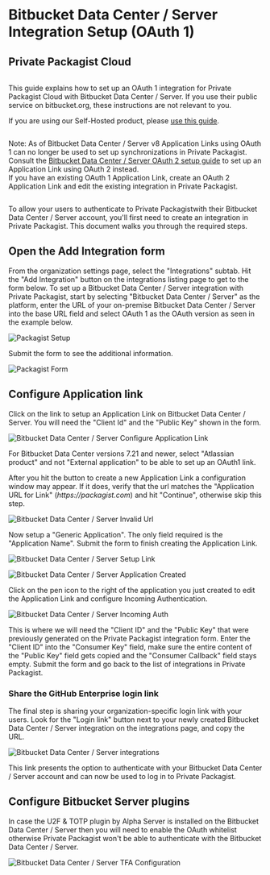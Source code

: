 # Bitbucket Data Center / Server Integration Setup (OAuth 1)
## Private Packagist Cloud

<div class="row column">
    <div class="callout success">
        <p>
            This guide explains how to set up an OAuth 1 integration for Private Packagist Cloud with Bitbucket Data Center / Server.
            If you use their public service on bitbucket.org, these instructions are not relevant to you. 
        </p>
        <p>If you are using our Self-Hosted product, please <a href="/docs/self-hosted/bitbucket-server-oauth1-integration-setup.md">use this guide</a>.</p>
    </div>
</div>

<div class="row column">
    <div class="callout warning">
        <p>
            Note: As of Bitbucket Data Center / Server v8 Application Links using OAuth 1 can no longer be used to set up synchronizations in Private Packagist.
            Consult the <a href="/docs/cloud/bitbucket-server-integration-setup.md">Bitbucket Data Center / Server OAuth 2 setup guide</a> to set up an Application Link using OAuth 2 instead.
            <br>
            If you have an existing OAuth 1 Application Link, create an OAuth 2 Application Link and edit the existing integration in Private Packagist.
        </p>
    </div>
</div>

To allow your users to authenticate to Private Packagistwith their Bitbucket Data Center / Server account, you'll
first need to create an integration in Private Packagist. This document walks you through the required steps.

## Open the Add Integration form
From the organization settings page, select the "Integrations" subtab.
Hit the "Add Integration" button on the integrations listing page to get to the form below.
To set up a Bitbucket Data Center / Server integration with Private Packagist, start by selecting "Bitbucket Data Center / Server"
as the platform, enter the URL of your on-premise Bitbucket Data Center / Server into the base URL field and select OAuth 1 as the OAuth version as seen in the example below.

![Packagist Setup](/Resources/public/img/docs/integration-setup/cloud/bitbucket-server-oauth1-01-packagist-setup-20250103.png)

Submit the form to see the additional information.

![Packagist Form](/Resources/public/img/docs/integration-setup/cloud/bitbucket-server-oauth1-02-packagist-details-20250103.png)

## Configure Application link
Click on the link to setup an Application Link on Bitbucket Data Center / Server. You will need the "Client Id" and the "Public Key" shown in the form.

![Bitbucket Data Center / Server Configure Application Link](/Resources/public/img/docs/integration-setup/bitbucket-server-oauth1-03-bitbucket-configure-application-link.png)

For Bitbucket Data Center versions 7.21 and newer, select "Atlassian product" and not "External application" to be able to set up an OAuth1 link.

After you hit the button to create a new Application Link a configuration window may appear. If it does, verify that the url matches the "Application URL for Link" (_https://packagist.com_) and hit "Continue", otherwise skip this step.

![Bitbucket Data Center / Server Invalid Url](/Resources/public/img/docs/integration-setup/bitbucket-server-oauth1-04-bitbucket-invalid-url.png)

Now setup a "Generic Application". The only field required is the "Application Name". Submit the form to finish creating the Application Link.

![Bitbucket Data Center / Server Setup Link](/Resources/public/img/docs/integration-setup/bitbucket-server-oauth1-05-bitbucket-setup-link.png)

![Bitbucket Data Center / Server Application Created](/Resources/public/img/docs/integration-setup/bitbucket-server-oauth1-06-bitbucket-application-created.png)

Click on the pen icon to the right of the application you just created to edit the Application Link and configure Incoming Authentication.

![Bitbucket Data Center / Server Incoming Auth](/Resources/public/img/docs/integration-setup/bitbucket-server-oauth1-07-bitbucket-incoming-auth.png)

This is where we will need the "Client ID" and the "Public Key" that were previously generated on the Private Packagist integration form.
Enter the "Client ID" into the "Consumer Key" field, make sure the entire content of the "Public Key" field gets copied and the "Consumer Callback" field stays empty.
Submit the form and go back to the list of integrations in Private Packagist.

### Share the GitHub Enterprise login link
The final step is sharing your organization-specific login link with your users. Look for the "Login link" button next to
your newly created Bitbucket Data Center / Server integration on the integrations page, and copy the URL.

![Bitbucket Data Center / Server integrations](/Resources/public/img/docs/integration-setup/cloud/bitbucket-server-oauth1-08-integrations-overview.png)

This link presents the option to authenticate with your Bitbucket Data Center / Server account and can now be used to log in to Private Packagist.

## Configure Bitbucket Server plugins

In case the U2F & TOTP plugin by Alpha Server is installed on the Bitbucket Data Center / Server then you will need to enable the OAuth whitelist
otherwise Private Packagist won't be able to authenticate with the Bitbucket Data Center / Server.

![Bitbucket Data Center / Server TFA Configuration](/Resources/public/img/docs/integration-setup/bitbucket-server-09-tfa.png)
